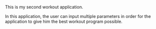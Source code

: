 This is my second workout application.

In this application, the user can input multiple parameters in order for the application to give him
the best workout program possible.
